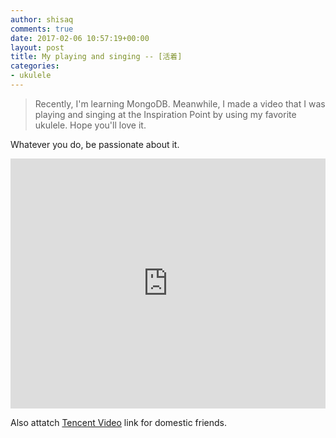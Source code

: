 ```yaml
---
author: shisaq
comments: true
date: 2017-02-06 10:57:19+00:00
layout: post
title: My playing and singing -- [活着]
categories:
- ukulele
---
```


> Recently, I'm learning MongoDB. Meanwhile, I made a video that I was playing and singing at the Inspiration Point by using my favorite ukulele. Hope you'll love it.

Whatever you do, be passionate about it.

<iframe width="100%" height="400" src="https://www.youtube.com/embed/O5aaYJtjABc" frameborder="0" allowfullscreen></iframe>

Also attatch [Tencent Video](https://v.qq.com/x/page/z0372a2d9um.html) link for domestic friends.

